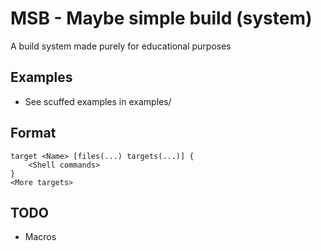 # MSB - Maybe simple build (system)
A build system made purely for educational purposes

## Examples
 - See scuffed examples in examples/


## Format
```msb
target <Name> [files(...) targets(...)] {
    <Shell commands>
}
<More targets>
```

## TODO
 - Macros

